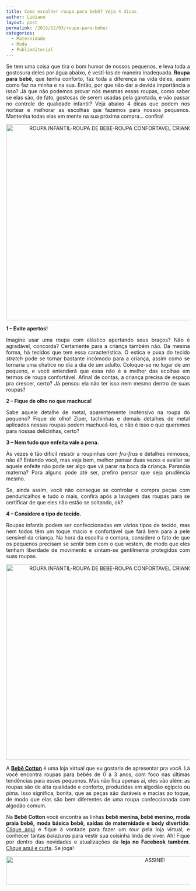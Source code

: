 ```yaml
---
title: Como escolher roupa para bebê? Veja 4 dicas.
author: Lidiane
layout: post
permalink: /2015/12/03/roupa-para-bebe/
categories:
  - Maternidade
  - Moda
  - Publieditorial
---
```

<p align="justify">
  Se tem uma coisa que tira o bom humor de nossos pequenos, e leva toda a gostosura deles por água abaixo, é vestí-los de maneira inadequada. <strong>Roupa para bebê</strong>, que tenha conforto, faz toda a diferença na vida deles, assim como faz na minha e na sua. Então, por que não dar a devida importância a isso? Já que não podemos provar nós mesmas essas roupas, como saber se elas são, de fato, gostosas de serem usadas pela garotada, e vão passar no controle de qualidade infantil? Veja abaixo 4 dicas que podem nos nortear e melhorar as escolhas que fazemos para nossos pequenos. Mantenha todas elas em mente na sua próxima compra… confira!
</p>

<p align="center">
  <a href="https://www.trololodemulher.com.br/2015/12/ROUPA-INFANTIL-ROUPA-DE-BEBE-ROUPA-CONFORTAVEL-CRIANCA-ROUPA-CRIANCA-DE-ALGODAO2.jpg"><img class="alignnone size-full wp-image-11727" src="https://www.trololodemulher.com.br/2015/12/ROUPA-INFANTIL-ROUPA-DE-BEBE-ROUPA-CONFORTAVEL-CRIANCA-ROUPA-CRIANCA-DE-ALGODAO2.jpg" alt="ROUPA INFANTIL-ROUPA DE BEBE-ROUPA CONFORTAVEL CRIANCA-ROUPA CRIANCA DE ALGODAO[2]" width="800" height="535" /></a>
</p>

<p align="justify">
  <strong>1 – Evite apertos!</strong>
</p>

<p align="justify">
  Imagine usar uma roupa com elástico apertando seus braços? Não é agradável, concorda? Certamente para a criança também não. Da mesma forma, há tecidos que tem essa característica. O estica e puxa do tecido <em>stretch</em> pode se tornar bastante incômodo para a criança, assim como se tornaria uma chatice no dia a dia de um adulto. Coloque-se no lugar de um pequeno, e você entenderá que essa não é a melhor das ecolhas em termos de roupa confortável. Afinal de contas, a criança precisa de espaço pra crescer, certo? Já pensou ela não ter isso nem mesmo dentro de suas roupas?
</p>

<p align="justify">
  <strong>2 – Fique de olho no que machuca!</strong>
</p>

<p align="justify">
  Sabe aquele detalhe de metal, aparentemente inofensivo na roupa do pequeno? Fique de olho! Zíper, tachinhas e demais detalhes de metal aplicados nessas roupas podem machucá-los, e não é isso o que queremos para nossas delicinhas, certo?
</p>

<p align="justify">
  <strong>3 – Nem tudo que enfeita vale a pena.</strong>
</p>

<p align="justify">
  Às vezes é tão difícil resistir a roupinhas com <em>fru-frus</em> e detalhes mimosos, não é? Entendo você, mas veja bem, melhor pensar duas vezes e avaliar se aquele enfeite não pode ser algo que vá parar na boca da criança. Paranóia materna? Para alguns pode até ser, prefiro pensar que seja prudência mesmo.
</p>

<p align="justify">
  Se, ainda assim, você não consegue se controlar e compra peças com penduricalhos e tudo o mais, confira após a lavagem das roupas para se certificar de que eles não estão se soltando, ok?
</p>

<p align="justify">
  <strong>4 – Considere o tipo de tecido.</strong>
</p>

<p align="justify">
  Roupas infantis podem ser confeccionadas em vários tipos de tecido, mas nem todos têm um toque macio e confortável que fará bem para a pele sensível da criança. Na hora da escolha e compra, considere o fato de que os pequenos precisam se sentir bem com o que vestem, de modo que eles tenham liberdade de movimento e sintam-se gentilmente protegidos com suas roupas.
</p>

<p align="center">
  <a href="https://www.trololodemulher.com.br/2015/12/ROUPA-INFANTIL-ROUPA-DE-BEBE-ROUPA-CONFORTAVEL-CRIANCA-ROUPA-CRIANCA-DE-ALGODAO3.jpg"><img class="alignnone size-full wp-image-11729" src="https://www.trololodemulher.com.br/2015/12/ROUPA-INFANTIL-ROUPA-DE-BEBE-ROUPA-CONFORTAVEL-CRIANCA-ROUPA-CRIANCA-DE-ALGODAO3.jpg" alt="ROUPA INFANTIL-ROUPA DE BEBE-ROUPA CONFORTAVEL CRIANCA-ROUPA CRIANCA DE ALGODAO[3]" width="800" height="534" /></a>
</p>

<p align="justify">
  A <strong><a href="http://www.bebecotton.com/" target="_blank" rel="noopener noreferrer">Bebê Cotton</a></strong> é uma loja virtual que eu gostaria de apresentar pra você. Lá você encontra roupas para bebês de 0 a 3 anos, com foco nas últimas tendências para esses pequenos. Mas não fica apenas aí, eles vão além: as roupas são de alta qualidade e conforto, produzidas em algodão egípcio ou pima. Isso significa, bonita, que as peças são duráveis e macias ao toque, de modo que elas são bem diferentes de uma roupa confeccionada com algodão comum.
</p>

<p align="justify">
  Na <strong>Bebê Cotton</strong> você encontra as linhas <strong>bebê menina, bebê menino, moda praia bebê, moda básica bebê, saídas de maternidade e body divertido</strong>. <a href="http://www.bebecotton.com/" target="_blank" rel="noopener noreferrer">Clique aqui</a> e fique à vontade para fazer um <em>tour</em> pela loja virtual, e conhecer tantas <em>belezuras</em> para vestir sua coisinha linda de viver. Ah! Fique por dentro das novidades e atualizações da <strong>loja no Facebook também</strong>. <a href="https://www.facebook.com/Beb%C3%AA-Cotton-763563123754005/timeline" target="_blank" rel="noopener noreferrer">Clique aqui e curta</a>. Se joga!
</p>

<p align="center">
  <a href="http://feedburner.google.com/fb/a/mailverify?uri=blogBichaFemea&loc=en_US" target="_blank" rel="noopener noreferrer"><img class="alignnone size-full wp-image-10439" src="https://www.trololodemulher.com.br/2014/09/ASSINE.png" alt="ASSINE!" width="800" height="78" /></a>
</p>

<p align="justify">